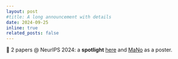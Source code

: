 ```yaml
---
layout: post
#title: A long announcement with details
date: 2024-09-25
inline: true
related_posts: false
---
```


🥳 2 papers @ NeurIPS 2024: a **spotlight** <a href="https://arxiv.org/pdf/2406.10327">here</a> and <a href="https://arxiv.org/pdf/2405.18979">MaNo</a> as a poster.
